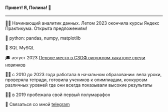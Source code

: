  #### Привет! Я, Полина! 👋
----

:woman_technologist: Начинающий аналитик данных. Летом 2023 окончила курсы Яндекс Практикума. Открыта предложениям!

:snake: python: pandas, numpy, matplotlib 

:elephant: SQL MySQL

:mortar_board: август 2023 [Первое место в СЗОФ окружном хакатоне среди новичков](https://2023.hacks-ai.ru/hackathons.html?eventId=969079&caseEl=993641&tab=3)

:woman_teacher: c 2010 до 2023 года работала в начальном образовании: вела уроки, проверяла тетради, готовила учеников к олимпиадам, конкурсам различных уровней где они всегда показывали высокие результаты 

:running_woman: в 2019 пробежала свой первый полумарафон

💬 Связаться со мной [telegram](https://t.me/Polina_ili_da)


